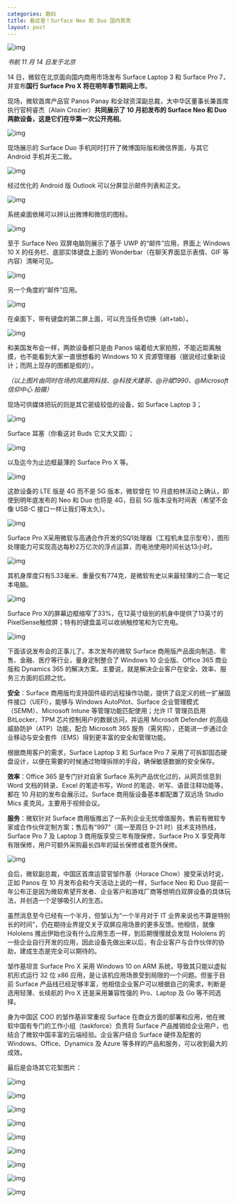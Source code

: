 ```yaml
---
categories: 数码
title: 看这里！Surface Neo 和 Duo 国内首秀
layout: post
---
```


![img](/img/2019/11/msevent01.jpg)

*书航 11 月 14 日发于北京*

14 日，微软在北京面向国内商用市场发布 Surface Laptop 3 和 Surface Pro 7，并宣布**国行 Surface Pro X 将在明年春节期间上市**。

现场，微软首席产品官 Panos Panay 和全球资深副总裁，大中华区董事长兼首席执行官柯睿杰（Alain Crozier）**共同展示了 10 月初发布的 Surface Neo 和 Duo 两款设备，这是它们在华第一次公开亮相**。

![img](/img/2019/11/msevent02.jpg)

现场展示的 Surface Duo 手机同时打开了微博国际版和微信界面，与其它 Android 手机并无二致。

![img](/img/2019/11/msevent03.jpg)

经过优化的 Android 版 Outlook 可以分屏显示邮件列表和正文。

![img](/img/2019/11/msevent04.jpg)

系统桌面依稀可以辨认出微博和微信的图标。

![img](/img/2019/11/msevent05.jpg)

至于 Surface Neo 双屏电脑则展示了基于 UWP 的“邮件”应用，界面上 Windows 10 X 的任务栏、底部实体键盘上面的 Wonderbar（在聊天界面显示表情、GIF 等内容）清晰可见。

![img](/img/2019/11/msevent06.jpg)

另一个角度的“邮件”应用。

![img](/img/2019/11/msevent07.jpg)

在桌面下，带有键盘的第二屏上面，可以充当任务切换（alt+tab）。

![img](/img/2019/11/msevent08.jpg)

和美国发布会一样，两款设备都只是由 Panos 端着给大家拍照，不能近距离触摸，也不能看到大家一直很想看的 Windows 10 X 资源管理器（据说经过重新设计；而网上现存的图都是假的）。

*（以上图片由同时在场的凤凰网科技、@科技犬建哥、@孙斌1990、@Microsoft信仰中心 拍摄）*

现场可供媒体把玩的则是其它密级较低的设备，如 Surface Laptop 3；

![img](/img/2019/11/msevent09.jpg)

Surface 耳塞（你看这对 Buds 它又大又圆）；

![img](/img/2019/11/msevent10.jpg)

以及迄今为止边框最薄的 Surface Pro X 等。

![img](/img/2019/11/msevent11.jpg)

这款设备的 LTE 版是 4G 而不是 5G 版本，微软曾在 10 月底柏林活动上确认，即使到明年底发布的 Neo 和 Duo 也将是 4G，目前 5G 版本没有时间表（希望不会像 USB-C 接口一样让我们等太久）。

![img](/img/2019/11/msevent12.jpg)

Surface Pro X采用微软与高通合作开发的SQ1处理器（工程机未显示型号），图形处理能力可实现高达每秒2万亿次的浮点运算，而电池使用时间长达13小时。

![img](/img/2019/11/msevent13.jpg)

其机身厚度只有5.33毫米、重量仅有774克，是微软有史以来最轻薄的二合一笔记本电脑。

![img](/img/2019/11/msevent14.jpg)

Surface Pro X的屏幕边框缩窄了33%，在12英寸级别的机身中提供了13英寸的PixelSense触控屏；特有的键盘盖可以收纳触控笔和为它充电。

![img](/img/2019/11/msevent15.jpg)

下面该说发布会的正事儿了。本次发布的微软 Surface 商用版产品面向制造、零售、金融、医疗等行业，量身定制整合了 Windows 10 企业版、Office 365 商业版和 Dynamics 365 的解决方案。主要说，就是解决企业客户在安全、效率、服务三方面的后顾之忧。

**安全**：Surface 商用版均支持固件级的远程操作功能，提供了自定义的统一扩展固件接口（UEFI），能够与 Windows AutoPilot、Surface 企业管理模式（SEMM）、Microsoft Intune 等管理功能匹配使用；允许 IT 管理员启用 BitLocker、TPM 芯片控制用户的数据访问，并运用 Microsoft Defender 的高级威胁防护（ATP）功能，配合 Microsoft 365 服务（需另购），还能进一步通过企业移动与安全套件（EMS）得到更丰富的安全和管理功能。

根据商用客户的需求，Surface Laptop 3 和 Surface Pro 7 采用了可拆卸固态硬盘设计，以便在需要的时候通过物理拆除的手段，确保敏感数据的安全保存。

**效率**：Office 365 是专门针对自家 Surface 系列产品优化过的，从网页信息到 Word 文档的转录、Excel 的笔迹书写，Word 的笔迹、听写、语音注释功能等，都在 10 月初的发布会展示过。Surface 商用版设备基本都配置了双远场 Studio Mics 麦克风，主要用于视频会议。

**服务**：微软针对 Surface 商用版推出了一系列企业无忧增值服务。售前有微软专家或合作伙伴定制方案；售后有“997”（周一至周日 9-21 时）技术支持热线，Surface Pro 7 及 Laptop 3 商用版享受三年有限保修，Surface Pro X 享受两年有限保修，用户可额外采购最长四年的延长保修或者意外保修。

![img](/img/2019/11/msevent16.jpg)

会后，微软副总裁，中国区首席运营官邹作基（Horace Chow）接受采访时说，正如 Panos 在 10 月发布会和今天活动上说的一样，Surface Neo 和 Duo 提前一年公布正是因为微软希望开发者、企业客户和游戏厂商等想明白双屏设备的具体玩法，并创造一个足够吸引人的生态。

虽然消息至今已经有一个半月，但邹认为“一个半月对于 IT 业界来说也不算是特别长的时间”，仍在期待业界提交关于双屏应用场景的更多反馈。他相信，就像 Hololens 推出伊始也没有什么应用生态一样，到后期慢慢就会发现 Hololens 的一些企业自行开发的应用，因此设备先做出来以后，有企业客户与合作伙伴的协助，建成生态是完全可以期待的。

邹作基坦言 Surface Pro X 采用 Windows 10 on ARM 系统，导致其只能以虚拟机形式运行 32 位 x86 应用，是让该机应用场景受到局限的一个问题。但鉴于目前 Surface 产品线已经足够丰富，他相信企业客户可以根据自己的需求，判断是选用轻薄、长续航的 Pro X 还是采用兼容性强的 Pro、Laptop 及 Go 等不同选择。

身为中国区 COO 的邹作基非常重视 Surface 在商业方面的部署和应用，他在微软中国有专门的工作小组（taskforce）负责将 Surface 产品推销给企业用户，也结合了微软中国丰富的云端经验。企业客户结合 Surface 硬件及配套的 Windows、Office、Dynamics 及 Azure 等多样的产品和服务，可以收到最大的成效。

最后是会场其它花絮图片：

![img](/img/2019/11/msevent17.jpg)

![img](/img/2019/11/msevent18.jpg)

![img](/img/2019/11/msevent19.jpg)

![img](/img/2019/11/msevent20.jpg)

![img](/img/2019/11/msevent21.jpg)

![img](/img/2019/11/msevent22.jpg)

![img](/img/2019/11/msevent23.jpg)

![img](/img/2019/11/msevent24.jpg)

![img](/img/2019/11/msevent25.jpg)